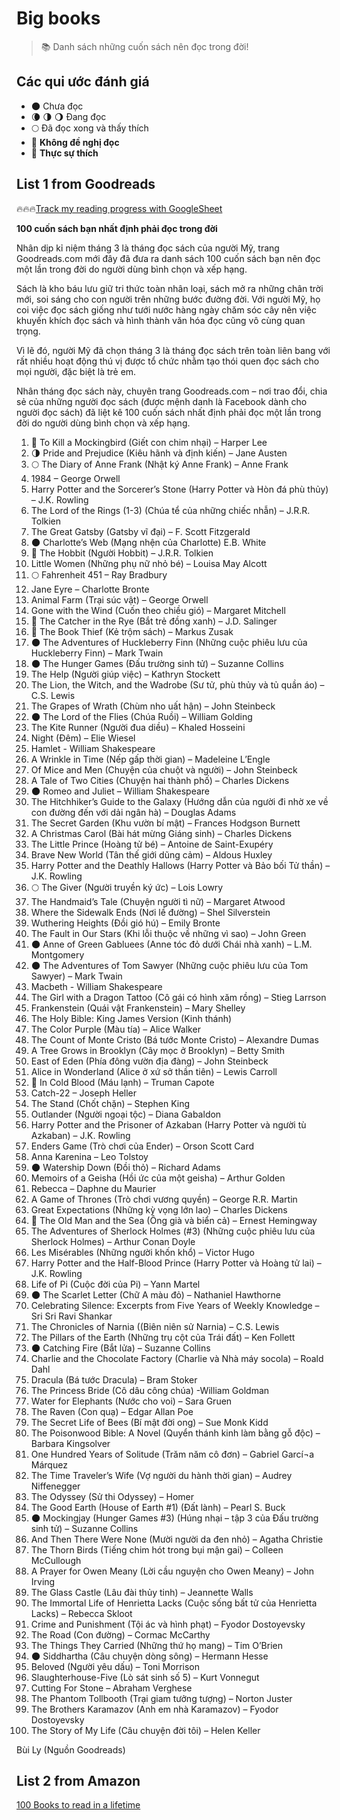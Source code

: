 # Big books

> :books: Danh sách những cuốn sách nên đọc trong đời!

## Các qui ước đánh giá

- 🌑 Chưa đọc
- 🌘 🌗 🌖 Đang đọc
- 🌕 Đã đọc xong và thấy thích
- 🌝 **Không đề nghị đọc**
- 🌟 **Thực sự thích**

## List 1 from Goodreads

🔥🔥🔥[Track my reading progress with GoogleSheet](https://docs.google.com/spreadsheets/d/1gKkxHf6vFP8y_WdcckLQl9bDAlrujZBuqBn1Ckns2iM/edit?usp=sharing)

**100 cuốn sách bạn nhất định phải đọc trong đời**

Nhân dịp kỉ niệm tháng 3 là tháng đọc sách của người Mỹ, trang Goodreads.com mới đây đã đưa ra danh sách 100 cuốn sách bạn nên đọc một lần trong đời do người dùng bình chọn và xếp hạng.

Sách là kho báu lưu giữ tri thức toàn nhân loại, sách mở ra những chân trời mới, soi sáng cho con người trên những bước đường đời. Với người Mỹ, họ coi việc đọc sách giống như tưới nước hàng ngày chăm sóc cây nên việc khuyến khích đọc sách và hình thành văn hóa đọc cũng vô cùng quan trọng.

Vì lẽ đó, người Mỹ đã chọn tháng 3 là tháng đọc sách trên toàn liên bang với rất nhiều hoạt động thú vị được tổ chức nhằm tạo thói quen đọc sách cho mọi người, đặc biệt là trẻ em.

Nhân tháng đọc sách này, chuyên trang Goodreads.com – nơi trao đổi, chia sẻ của những người đọc sách (được mệnh danh là Facebook dành cho người đọc sách) đã liệt kê 100 cuốn sách nhất định phải đọc một lần trong đời do người dùng bình chọn và xếp hạng.

1. 🌟 To Kill a Mockingbird (Giết con chim nhại) – Harper Lee
2. 🌗 Pride and Prejudice (Kiêu hãnh và định kiến) – Jane Austen
3. 🌕 The Diary of Anne Frank (Nhật ký Anne Frank) – Anne Frank
4. 1984 – George Orwell
5. Harry Potter and the Sorcerer’s Stone (Harry Potter và Hòn đá phù thủy) – J.K. Rowling
6. The Lord of the Rings (1-3) (Chúa tể của những chiếc nhẫn) – J.R.R. Tolkien
7. The Great Gatsby (Gatsby vĩ đại) – F. Scott Fitzgerald
8. 🌑 Charlotte’s Web (Mạng nhện của Charlotte) E.B. White
9. 🌟 The Hobbit (Người Hobbit) – J.R.R. Tolkien
10. Little Women (Những phụ nữ nhỏ bé) – Louisa May Alcott
11. 🌕 Fahrenheit 451 – Ray Bradbury
12. Jane Eyre – Charlotte Bronte
13. Animal Farm (Trại súc vật) – George Orwell
14. Gone with the Wind (Cuốn theo chiều gió) – Margaret Mitchell
15. 🌟 The Catcher in the Rye (Bắt trẻ đồng xanh) – J.D. Salinger
16. 🌟 The Book Thief (Kẻ trộm sách) – Markus Zusak
17. 🌑 The Adventures of Huckleberry Finn (Những cuộc phiêu lưu của Huckleberry Finn) – Mark Twain
18.  🌑 The Hunger Games (Đấu trường sinh tử) – Suzanne Collins
19. The Help (Người giúp việc) – Kathryn Stockett
20. The Lion, the Witch, and the Wadrobe (Sư tử, phù thủy và tủ quần áo) – C.S. Lewis
21. The Grapes of Wrath (Chùm nho uất hận) – John Steinbeck
22. 🌑 The Lord of the Flies (Chúa Ruồi) – William Golding
23. The Kite Runner (Người đua diều) – Khaled Hosseini
24. Night (Đêm) – Elie Wiesel
25. Hamlet - William Shakespeare
26. A Wrinkle in Time (Nếp gấp thời gian) – Madeleine L’Engle
27. Of Mice and Men (Chuyện của chuột và người) – John Steinbeck
28. A Tale of Two Cities (Chuyện hai thành phố) – Charles Dickens
29. 🌑 Romeo and Juliet – William Shakespeare
30. The Hitchhiker’s Guide to the Galaxy (Hướng dẫn của người đi nhờ xe về con đường đến với dải ngân hà) – Douglas Adams
31. The Secret Garden (Khu vườn bí mật) – Frances Hodgson Burnett
32. A Christmas Carol (Bài hát mừng Giáng sinh) – Charles Dickens
33. The Little Prince (Hoàng tử bé) – Antoine de Saint-Exupéry
34. Brave New World (Tân thế giới dũng cảm) – Aldous Huxley
35. Harry Potter and the Deathly Hallows (Harry Potter và Bảo bối Tử thần) – J.K. Rowling
36. 🌕 The Giver (Người truyền ký ức) – Lois Lowry
37. The Handmaid’s Tale (Chuyện người tì nữ) – Margaret Atwood
38. Where the Sidewalk Ends (Nơi lề đường) – Shel Silverstein
39. Wuthering Heights (Đồi gió hú) – Emily Bronte
40. The Fault in Our Stars (Khi lỗi thuộc về những vì sao) – John Green
41. 🌑 Anne of Green Gabluees (Anne tóc đỏ dưới Chái nhà xanh) – L.M. Montgomery
42. 🌑 The Adventures of Tom Sawyer (Những cuộc phiêu lưu của Tom Sawyer) – Mark Twain
43. Macbeth - William Shakespeare
44. The Girl with a Dragon Tattoo (Cô gái có hình xăm rồng) – Stieg Larrson
45. Frankenstein (Quái vật Frankenstein) – Mary Shelley
46. The Holy Bible: King James Version (Kinh thánh)
47. The Color Purple (Màu tía) – Alice Walker
48. The Count of Monte Cristo (Bá tước Monte Cristo) – Alexandre Dumas
49. A Tree Grows in Brooklyn (Cây mọc ở Brooklyn) – Betty Smith
50. East of Eden (Phía đông vườn địa đàng) – John Steinbeck
51. Alice in Wonderland (Alice ở xứ sở thần tiên) – Lewis Carroll
52. 🌟 In Cold Blood (Máu lạnh) – Truman Capote
53. Catch-22 – Joseph Heller
54. The Stand (Chốt chặn) – Stephen King
55. Outlander (Người ngoại tộc) – Diana Gabaldon
56. Harry Potter and the Prisoner of Azkaban (Harry Potter và người tù Azkaban) – J.K. Rowling
57. Enders Game (Trò chơi của Ender) – Orson Scott Card
58. Anna Karenina – Leo Tolstoy
59. 🌑 Watership Down (Đồi thỏ) – Richard Adams
60. Memoirs of a Geisha (Hồi ức của một geisha) – Arthur Golden
61. Rebecca – Daphne du Maurier
62. A Game of Thrones (Trò chơi vương quyền) – George R.R. Martin
63. Great Expectations (Những kỳ vọng lớn lao) – Charles Dickens
64. 🌟 The Old Man and the Sea (Ông già và biển cả) – Ernest Hemingway
65. The Adventures of Sherlock Holmes (#3) (Những cuộc phiêu lưu của Sherlock Holmes) – Arthur Conan Doyle
66. Les Misérables (Những người khốn khổ) – Victor Hugo
67. Harry Potter and the Half-Blood Prince (Harry Potter và Hoàng tử lai) – J.K. Rowling
68. Life of Pi (Cuộc đời của Pi) – Yann Martel
69. 🌑 The Scarlet Letter (Chữ A màu đỏ) – Nathaniel Hawthorne
70. Celebrating Silence: Excerpts from Five Years of Weekly Knowledge – Sri Sri Ravi Shankar
71. The Chronicles of Narnia ((Biên niên sử Narnia) – C.S. Lewis
72. The Pillars of the Earth (Những trụ cột của Trái đất) – Ken Follett
73. 🌑 Catching Fire (Bắt lửa) – Suzanne Collins
74. Charlie and the Chocolate Factory (Charlie và Nhà máy socola) – Roald Dahl
75. Dracula (Bá tước Dracula) – Bram Stoker
76. The Princess Bride (Cô dâu công chúa) -William Goldman
77. Water for Elephants (Nước cho voi) – Sara Gruen
78. The Raven (Con quạ) – Edgar Allan Poe
79. The Secret Life of Bees (Bí mật đời ong) – Sue Monk Kidd
80. The Poisonwood Bible: A Novel (Quyển thánh kinh làm bằng gỗ độc) – Barbara Kingsolver
81. One Hundred Years of Solitude (Trăm năm cô đơn) – Gabriel Garcí¬a Márquez
82. The Time Traveler’s Wife (Vợ người du hành thời gian) – Audrey Niffenegger
83. The Odyssey (Sử thi Odyssey) – Homer
84. The Good Earth (House of Earth #1) (Đất lành) – Pearl S. Buck
85. 🌑 Mockingjay (Hunger Games #3) (Húng nhại – tập 3 của Đấu trường sinh tử) – Suzanne Collins
86. And Then There Were None (Mười người da đen nhỏ) – Agatha Christie
87. The Thorn Birds (Tiếng chim hót trong bụi mận gai) – Colleen McCullough
88. A Prayer for Owen Meany (Lời cầu nguyện cho Owen Meany) – John Irving
89. The Glass Castle (Lâu đài thủy tinh) – Jeannette Walls
90. The Immortal Life of Henrietta Lacks (Cuộc sống bất tử của Henrietta Lacks) – Rebecca Skloot
91. Crime and Punishment (Tội ác và hình phạt) – Fyodor Dostoyevsky
92. The Road (Con đường) – Cormac McCarthy
93. The Things They Carried (Những thứ họ mang) – Tim O’Brien
94. 🌑 Siddhartha (Câu chuyện dòng sông) – Hermann Hesse
95. Beloved (Người yêu dấu) – Toni Morrison
96. Slaughterhouse-Five (Lò sát sinh số 5) – Kurt Vonnegut
97. Cutting For Stone – Abraham Verghese
98. The Phantom Tollbooth (Trại giam tưởng tượng) – Norton Juster
99. The Brothers Karamazov (Anh em nhà Karamazov) – Fyodor Dostoyevsky
100. The Story of My Life (Câu chuyện đời tôi) – Helen Keller

Bùi Ly (Nguồn Goodreads)

## List 2 from Amazon 

[100 Books to read in a lifetime](https://www.amazon.com/l/ref=mh_rd_l?node=8192263011)
